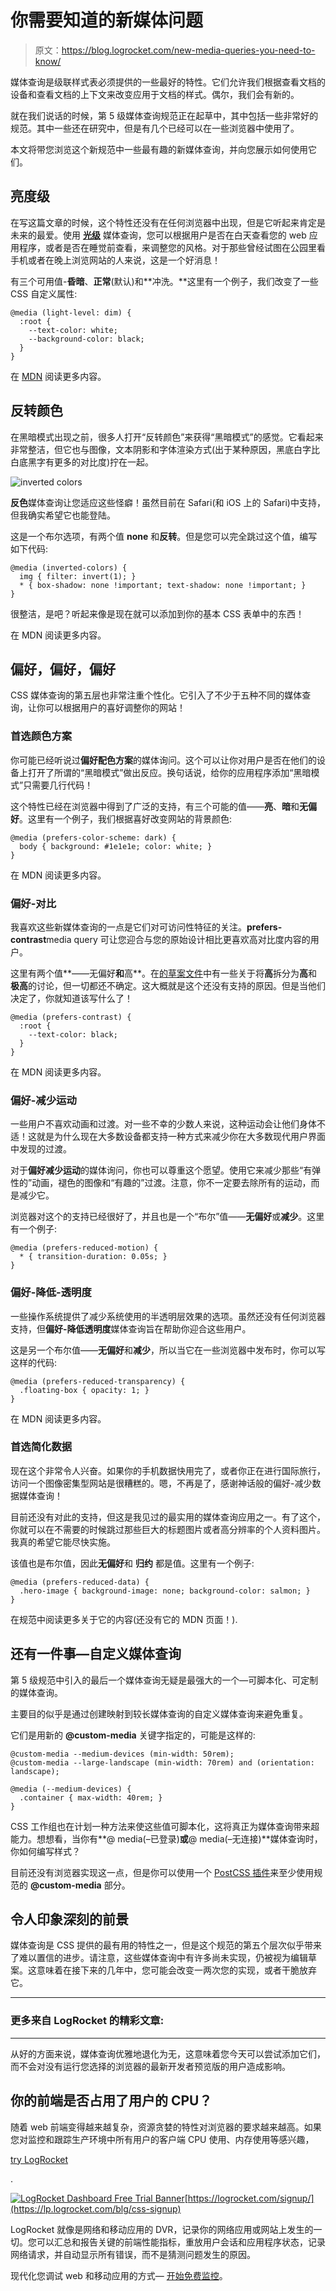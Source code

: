 # 你需要知道的新媒体问题

> 原文：<https://blog.logrocket.com/new-media-queries-you-need-to-know/>

媒体查询是级联样式表必须提供的一些最好的特性。它们允许我们根据查看文档的设备和查看文档的上下文来改变应用于文档的样式。偶尔，我们会有新的。

就在我们说话的时候，第 5 级媒体查询规范正在起草中，其中包括一些非常好的规范。其中一些还在研究中，但是有几个已经可以在一些浏览器中使用了。

本文将带您浏览这个新规范中一些最有趣的新媒体查询，并向您展示如何使用它们。

## 亮度级

在写这篇文章的时候，这个特性还没有在任何浏览器中出现，但是它听起来肯定是未来的最爱。使用 **[光级](https://drafts.csswg.org/mediaqueries-5/#light-level)** 媒体查询，您可以根据用户是否在白天查看您的 web 应用程序，或者是否在睡觉前查看，来调整您的风格。对于那些曾经试图在公园里看手机或者在晚上浏览网站的人来说，这是一个好消息！

有三个可用值-**昏暗**、**正常**(默认)和**冲洗。**这里有一个例子，我们改变了一些 CSS 自定义属性:

```
@media (light-level: dim) {
  :root {
    --text-color: white;
    --background-color: black;
  }
}

```

在 [MDN](https://developer.mozilla.org/en-US/docs/Web/CSS/@media/light-level) 阅读更多内容。

## 反转颜色

在黑暗模式出现之前，很多人打开“反转颜色”来获得“黑暗模式”的感觉。它看起来非常整洁，但它也与图像，文本阴影和字体渲染方式(出于某种原因，黑底白字比白底黑字有更多的对比度)拧在一起。

![inverted colors ](img/9238ad1419b587ccab7684c35757a0bb.png)

**反色**媒体查询让您适应这些怪癖！虽然目前在 Safari(和 iOS 上的 Safari)中支持，但我确实希望它也能登陆。

这是一个布尔选项，有两个值 **none** 和**反转**。但是您可以完全跳过这个值，编写如下代码:

```
@media (inverted-colors) {
  img { filter: invert(1); }
  * { box-shadow: none !important; text-shadow: none !important; }
}

```

很整洁，是吧？听起来像是现在就可以添加到你的基本 CSS 表单中的东西！

在 MDN 阅读更多内容。

## 偏好，偏好，偏好

CSS 媒体查询的第五层也非常注重个性化。它引入了不少于五种不同的媒体查询，让你可以根据用户的喜好调整你的网站！

### 首选颜色方案

你可能已经听说过**偏好配色方案**的媒体询问。这个可以让你对用户是否在他们的设备上打开了所谓的“黑暗模式”做出反应。换句话说，给你的应用程序添加“黑暗模式”只需要几行代码！

这个特性已经在浏览器中得到了广泛的支持，有三个可能的值——**亮**、**暗**和**无偏好**。这里有一个例子，我们根据喜好改变网站的背景颜色:

```
@media (prefers-color-scheme: dark) {
  body { background: #1e1e1e; color: white; }
}
```

在 MDN 阅读更多内容。

### 偏好-对比

我喜欢这些新媒体查询的一点是它们对可访问性特征的关注。**prefers-contrast**media query 可让您迎合与您的原始设计相比更喜欢高对比度内容的用户。

这里有两个值**——无偏好**和**高**。在[的草案文件](https://drafts.csswg.org/mediaqueries-5/#prefers-contrast)中有一些关于将**高**拆分为**高**和**极高**的讨论，但一切都还不确定。这大概就是这个还没有支持的原因。但是当他们决定了，你就知道该写什么了！

```
@media (prefers-contrast) {
  :root {
    --text-color: black;
  }
}

```

在 MDN 阅读更多内容。

### 偏好-减少运动

一些用户不喜欢动画和过渡。对一些不幸的少数人来说，这种运动会让他们身体不适！这就是为什么现在大多数设备都支持一种方式来减少你在大多数现代用户界面中发现的过渡。

对于**偏好减少运动**的媒体询问，你也可以尊重这个愿望。使用它来减少那些“有弹性的”动画，褪色的图像和“有趣的”过渡。注意，你不一定要去除所有的运动，而是减少它。

浏览器对这个的支持已经很好了，并且也是一个“布尔”值——**无偏好**或**减少**。这里有一个例子:

```
@media (prefers-reduced-motion) {
  * { transition-duration: 0.05s; }
}
```

### 偏好-降低-透明度

一些操作系统提供了减少系统使用的半透明层效果的选项。虽然还没有任何浏览器支持，但**偏好-降低透明度**媒体查询旨在帮助你迎合这些用户。

这是另一个布尔值——**无偏好**和**减少**，所以当它在一些浏览器中发布时，你可以写这样的代码:

```
@media (prefers-reduced-transparency) {
  .floating-box { opacity: 1; }
}

```

在 MDN 阅读更多内容。

### 首选简化数据

现在这个非常令人兴奋。如果你的手机数据快用完了，或者你正在进行国际旅行，访问一个图像密集型网站是很糟糕的。嗯，不再是了，感谢神话般的偏好-减少数据媒体查询！

目前还没有对此的支持，但这是我见过的最实用的媒体查询应用之一。有了这个，你就可以在不需要的时候跳过那些巨大的标题图片或者高分辨率的个人资料图片。我真的希望它能尽快实施。

该值也是布尔值，因此**无偏好**和 ******归约****** 都是值。这里有一个例子:

```
@media (prefers-reduced-data) {
  .hero-image { background-image: none; background-color: salmon; }
}
```

在规范中阅读更多关于它的内容(还没有它的 MDN 页面！).

## 还有一件事—自定义媒体查询

第 5 级规范中引入的最后一个媒体查询无疑是最强大的一个—可脚本化、可定制的媒体查询。

主要目的似乎是通过创建映射到较长媒体查询的自定义媒体查询来避免重复。

它们是用新的 **@custom-media** 关键字指定的，可能是这样的:

```
@custom-media --medium-devices (min-width: 50rem);
@custom-media --large-landscape (min-width: 70rem) and (orientation: landscape);

@media (--medium-devices) {
  .container { max-width: 40rem; }
}

```

CSS 工作组也在计划一种方法来使这些值可脚本化，这将真正为媒体查询带来超能力。想想看，当你有**@ media(–已登录)**或**@ media(–无连接)**媒体查询时，你如何编写样式？

目前还没有浏览器实现这一点，但是你可以使用一个 [PostCSS 插件](https://github.com/postcss/postcss-custom-media)来至少使用规范的 **@custom-media** 部分。

## 令人印象深刻的前景

媒体查询是 CSS 提供的最有用的特性之一，但是这个规范的第五个层次似乎带来了难以置信的进步。请注意，这些媒体查询中有许多尚未实现，仍被视为编辑草案。这意味着在接下来的几年中，您可能会改变一两次您的实现，或者干脆放弃它。

* * *

### 更多来自 LogRocket 的精彩文章:

* * *

从好的方面来说，媒体查询优雅地退化为无，这意味着您今天可以尝试添加它们，而不会对没有运行您选择的浏览器的最新开发者预览版的用户造成影响。

## 你的前端是否占用了用户的 CPU？

随着 web 前端变得越来越复杂，资源贪婪的特性对浏览器的要求越来越高。如果您对监控和跟踪生产环境中所有用户的客户端 CPU 使用、内存使用等感兴趣，

[try LogRocket](https://lp.logrocket.com/blg/css-signup)

.

[![LogRocket Dashboard Free Trial Banner](img/dacb06c713aec161ffeaffae5bd048cd.png)](https://lp.logrocket.com/blg/css-signup)[https://logrocket.com/signup/](https://lp.logrocket.com/blg/css-signup)

LogRocket 就像是网络和移动应用的 DVR，记录你的网络应用或网站上发生的一切。您可以汇总和报告关键的前端性能指标，重放用户会话和应用程序状态，记录网络请求，并自动显示所有错误，而不是猜测问题发生的原因。

现代化您调试 web 和移动应用的方式— [开始免费监控](https://lp.logrocket.com/blg/css-signup)。